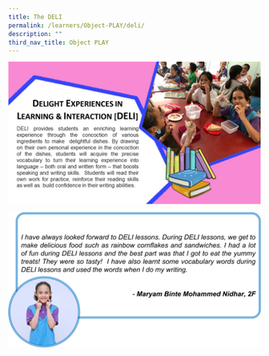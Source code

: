```yaml
---
title: The DELI
permalink: /learners/Object-PLAY/deli/
description: ""
third_nav_title: Object PLAY
---
```

![](/images/PLAY-EL-KP-DELI-1-1024x576.png)

![](/images/EL-slide3-1024x548.png)